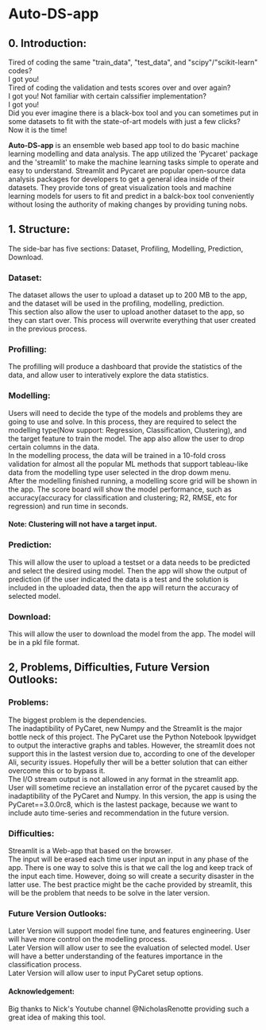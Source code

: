 # Auto-DS-app

## 0. Introduction:  
Tired of coding the same "train_data", "test_data", and "scipy"/"scikit-learn" codes?   
I got you!  
Tired of coding the validation and tests scores over and over again?   
I got you!
Not familiar with certain calssifier implementation?   
I got you!  
Did you ever imagine there is a black-box tool and you can sometimes put in some datasets to fit with the state-of-art models with just a few clicks?   
Now it is the time!    
   
**Auto-DS-app** is an ensemble web based app tool to do basic machine learning modelling and data analysis. The app utilized the 'Pycaret' package and the 'streamlit' to make the machine learning tasks simple to operate and easy to understand. Streamlit and Pycaret are popular open-source data analysis packages for developers to get a general idea inside of their datasets. They provide tons of great visualization tools and machine learning models for users to fit and predict in a balck-box tool conveniently without losing the authority of making changes by providing tuning nobs.  



## 1. Structure:  
The side-bar has five sections: Dataset, Profiling, Modelling, Prediction, Download.  
### Dataset:  
The dataset allows the user to upload a dataset up to 200 MB to the app, and the dataset will be used in the profiling, modelling, prediction.  
This section also allow the user to upload another dataset to the app, so they can start over. This process will overwrite everything that user created in the previous process.  
### Profilling:  
The profilling will produce a dashboard that provide the statistics of the data, and allow user to interatively explore the data statistics.  
### Modelling:  
Users will need to decide the type of the models and problems they are going to use and solve. In this process, they are required to select the modelling type(Now support: Regression, Classification, Clustering), and the target feature to train the model. The app also allow the user to drop certain columns in the data.   
In the modelling process, the data will be trained in a 10-fold cross validation for almost all the popular ML methods that support tableau-like data from the modelling type user selected in the drop dowm menu.  
After the modelling finished running, a modelling score grid will be shown in the app. The score board will show the model performance, such as accuracy(accuracy for classification and clustering; R2, RMSE, etc for regression) and run time in seconds.  
#### Note: Clustering will not have a target input.  
### Prediction:  
This will allow the user to upload a testset or a data needs to be predicted and select the desired using model. Then the app will show the output of prediction (if the user indicated the data is a test and the solution is included in the uploaded data, then the app will return the accuracy of selected model.  

### Download:  
This will allow the user to download the model from the app. The model will be in a pkl file format.  

## 2, Problems, Difficulties, Future Version Outlooks:  
### Problems:  
The biggest problem is the dependencies.  
The inadaptibility of PyCaret, new Numpy and the Streamlit is the major bottle neck of this project. The PyCaret use the Python Notebook Ipywidget to output the interactive graphs and tables. However, the streamlit does not support this in the lastest version due to, according to one of the developer Ali, security issues. Hopefully ther will be a better solution that can either overcome this or to bypass it.  
The I/O stream output is not allowed in any format in the streamlit app.  
User will sometime recieve an installation error of the pycaret caused by the inadaptibility of the PyCaret and Numpy. In this version, the app is using the PyCaret==3.0.0rc8, which is the lastest package, because we want to include auto time-series and recommendation in the future version.  
### Difficulties:  
Streamlit is a Web-app that based on the browser.   
The input will be erased each time user input an input in any phase of the app. There is one way to solve this is that we call the log and keep track of the input each time. However, doing so will create a security disaster in the latter use. The best practice might be the cache provided by streamlit, this will be the problem that needs to be solve in the later version.  
### Future Version Outlooks:  
Later Version will support model fine tune, and features engineering. User will have more control on the modelling process.   
Later Version will allow user to see the evaluation of selected model. User will have a better understanding of the features importance in the classification process.  
Later Version will allow user to input PyCaret setup options.  



#### Acknowledgement:  
Big thanks to Nick's Youtube channel @NicholasRenotte providing such a great idea of making this tool.   


